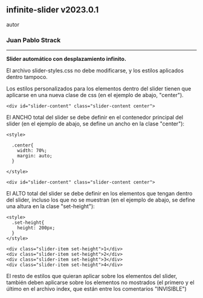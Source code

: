 ## infinite-slider v2023.0.1

autor
### Juan Pablo Strack

___________________

**Slider automático con desplazamiento infinito.**

El archivo slider-styles.css no debe modificarse, y los estilos aplicados dentro tampoco.

Los estilos personalizados para los elementos dentro del slider tienen que aplicarse en una nueva clase de css (en el ejemplo de abajo, "center").

```
<div id="slider-content" class="slider-content center">
```

El ANCHO total del slider se debe definir en el contenedor principal del slider (en el ejemplo de abajo, se define un ancho en la clase "center"):

```
<style>

  .center{
    width: 70%;
    margin: auto;
  }

</style>

<div id="slider-content" class="slider-content center">
```

El ALTO total del slider se debe definir en los elementos que tengan dentro del slider, incluso los que no se muestran (en el ejemplo de abajo, se define una altura en la clase "set-height"):

```
<style>
  .set-height{
    height: 200px;
  }
</style>

<div class="slider-item set-height">1</div>
<div class="slider-item set-height">2</div>
<div class="slider-item set-height">3</div>
<div class="slider-item set-height">4</div>
```

El resto de estilos que quieran aplicar sobre los elementos del slider, también deben aplicarse sobre los elementos no mostrados (el primero y el último en el archivo index, que están entre los comentarios "INVISIBLE")
